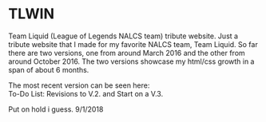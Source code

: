 # TLWIN
Team Liquid (League of Legends NALCS team) tribute website.  Just a tribute website that I made for my favorite NALCS team, Team Liquid. So far there are two versions, one from around March 2016 and the other from around October 2016. The two versions showcase my html/css growth in a span of about 6 months.  

The most recent version can be seen here:  
To-Do List: Revisions to V.2. and Start on a V.3.

Put on hold i guess. 9/1/2018
